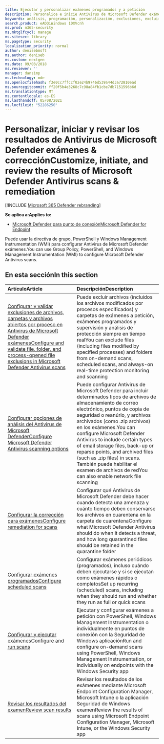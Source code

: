 ```yaml
---
title: Ejecutar y personalizar exámenes programados y a petición
description: Personalice e inicie Antivirus de Microsoft Defender exámenes en puntos de conexión en toda la red.
keywords: análisis, programación, personalización, exclusiones, excluir archivos, corrección, resultados del examen, cuarentena, eliminación de amenazas, examen rápido, examen completo, Antivirus de Microsoft Defender
search.product: eADQiWindows 10XVcnh
ms.prod: m365-security
ms.mktglfcycl: manage
ms.sitesec: library
ms.pagetype: security
localization_priority: normal
author: denisebmsft
ms.author: deniseb
ms.custom: nextgen
ms.date: 09/03/2018
ms.reviewer: ''
manager: dansimp
ms.technology: mde
ms.openlocfilehash: f3e0cc7ffccf02e24b9746d539a44d3a72810ead
ms.sourcegitcommit: ff20f5b4e3268c7c98a84fb1cbe7db7151596b6d
ms.translationtype: MT
ms.contentlocale: es-ES
ms.lasthandoff: 05/08/2021
ms.locfileid: "52286250"
---
```

# <a name="customize-initiate-and-review-the-results-of-microsoft-defender-antivirus-scans--remediation"></a><span data-ttu-id="76a8c-104">Personalizar, iniciar y revisar los resultados de Antivirus de Microsoft Defender exámenes & corrección</span><span class="sxs-lookup"><span data-stu-id="76a8c-104">Customize, initiate, and review the results of Microsoft Defender Antivirus scans & remediation</span></span>

[!INCLUDE [Microsoft 365 Defender rebranding](../../includes/microsoft-defender.md)]


<span data-ttu-id="76a8c-105">**Se aplica a:**</span><span class="sxs-lookup"><span data-stu-id="76a8c-105">**Applies to:**</span></span>

- [<span data-ttu-id="76a8c-106">Microsoft Defender para punto de conexión</span><span class="sxs-lookup"><span data-stu-id="76a8c-106">Microsoft Defender for Endpoint</span></span>](/microsoft-365/security/defender-endpoint/)

<span data-ttu-id="76a8c-107">Puede usar la directiva de grupo, PowerShell y Windows Management Instrumentation (WMI) para configurar Antivirus de Microsoft Defender exámenes.</span><span class="sxs-lookup"><span data-stu-id="76a8c-107">You can use Group Policy, PowerShell, and Windows Management Instrumentation (WMI) to configure Microsoft Defender Antivirus scans.</span></span> 

## <a name="in-this-section"></a><span data-ttu-id="76a8c-108">En esta sección</span><span class="sxs-lookup"><span data-stu-id="76a8c-108">In this section</span></span>

| <span data-ttu-id="76a8c-109">Artículo</span><span class="sxs-lookup"><span data-stu-id="76a8c-109">Article</span></span> | <span data-ttu-id="76a8c-110">Descripción</span><span class="sxs-lookup"><span data-stu-id="76a8c-110">Description</span></span> |
|:---|:---|
|[<span data-ttu-id="76a8c-111">Configurar y validar exclusiones de archivos, carpetas y archivos abiertos por proceso en Antivirus de Microsoft Defender exámenes</span><span class="sxs-lookup"><span data-stu-id="76a8c-111">Configure and validate file, folder, and process-opened file exclusions in Microsoft Defender Antivirus scans</span></span>](configure-exclusions-microsoft-defender-antivirus.md) | <span data-ttu-id="76a8c-112">Puede excluir archivos (incluidos los archivos modificados por procesos especificados) y carpetas de exámenes a petición, exámenes programados y supervisión y análisis de protección siempre en tiempo real</span><span class="sxs-lookup"><span data-stu-id="76a8c-112">You can exclude files (including files modified by specified processes) and folders from on-demand scans, scheduled scans, and always-on real-time protection monitoring and scanning</span></span> |
|[<span data-ttu-id="76a8c-113">Configurar opciones de análisis del Antivirus de Microsoft Defender</span><span class="sxs-lookup"><span data-stu-id="76a8c-113">Configure Microsoft Defender Antivirus scanning options</span></span>](configure-advanced-scan-types-microsoft-defender-antivirus.md) | <span data-ttu-id="76a8c-114">Puede configurar Antivirus de Microsoft Defender para incluir determinados tipos de archivos de almacenamiento de correo electrónico, puntos de copia de seguridad o reanúrlo, y archivos archivados (como .zip archivos) en los exámenes.</span><span class="sxs-lookup"><span data-stu-id="76a8c-114">You can configure Microsoft Defender Antivirus to include certain types of email storage files, back-up or reparse points, and archived files (such as .zip files) in scans.</span></span> <span data-ttu-id="76a8c-115">También puede habilitar el examen de archivos de red</span><span class="sxs-lookup"><span data-stu-id="76a8c-115">You can also enable network file scanning</span></span> |
|[<span data-ttu-id="76a8c-116">Configurar la corrección para exámenes</span><span class="sxs-lookup"><span data-stu-id="76a8c-116">Configure remediation for scans</span></span>](configure-remediation-microsoft-defender-antivirus.md) | <span data-ttu-id="76a8c-117">Configurar qué Antivirus de Microsoft Defender debe hacer cuando detecta una amenaza y cuánto tiempo deben conservarse los archivos en cuarentena en la carpeta de cuarentena</span><span class="sxs-lookup"><span data-stu-id="76a8c-117">Configure what Microsoft Defender Antivirus should do when it detects a threat, and how long quarantined files should be retained in the quarantine folder</span></span> |
|[<span data-ttu-id="76a8c-118">Configurar exámenes programados</span><span class="sxs-lookup"><span data-stu-id="76a8c-118">Configure scheduled scans</span></span>](scheduled-catch-up-scans-microsoft-defender-antivirus.md) | <span data-ttu-id="76a8c-119">Configurar exámenes periódicos (programados), incluso cuándo deben ejecutarse y si se ejecutan como exámenes rápidos o completos</span><span class="sxs-lookup"><span data-stu-id="76a8c-119">Set up recurring (scheduled) scans, including when they should run and whether they run as full or quick scans</span></span> |
|[<span data-ttu-id="76a8c-120">Configurar y ejecutar exámenes</span><span class="sxs-lookup"><span data-stu-id="76a8c-120">Configure and run scans</span></span>](run-scan-microsoft-defender-antivirus.md) | <span data-ttu-id="76a8c-121">Ejecutar y configurar exámenes a petición con PowerShell, Windows Management Instrumentation o individualmente en puntos de conexión con la Seguridad de Windows aplicación</span><span class="sxs-lookup"><span data-stu-id="76a8c-121">Run and configure on-demand scans using PowerShell, Windows Management Instrumentation, or individually on endpoints with the Windows Security app</span></span> |
|[<span data-ttu-id="76a8c-122">Revisar los resultados del examen</span><span class="sxs-lookup"><span data-stu-id="76a8c-122">Review scan results</span></span>](review-scan-results-microsoft-defender-antivirus.md) | <span data-ttu-id="76a8c-123">Revisar los resultados de los exámenes mediante Microsoft Endpoint Configuration Manager, Microsoft Intune o la aplicación Seguridad de Windows examen</span><span class="sxs-lookup"><span data-stu-id="76a8c-123">Review the results of scans using  Microsoft Endpoint Configuration Manager, Microsoft Intune, or the Windows Security app</span></span> |